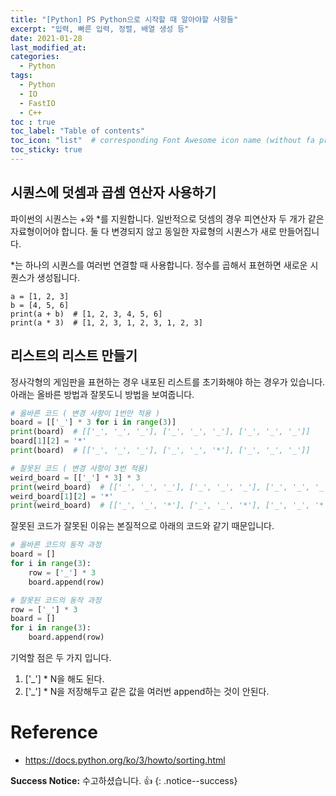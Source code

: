 ```yaml
---
title: "[Python] PS Python으로 시작할 때 알아야할 사항들"
excerpt: "입력, 빠른 입력, 정렬, 배열 생성 등"
date: 2021-01-28
last_modified_at: 
categories:
  - Python
tags:
  - Python
  - IO
  - FastIO
  - C++
toc : true
toc_label: "Table of contents"
toc_icon: "list"  # corresponding Font Awesome icon name (without fa prefix)
toc_sticky: true
---
```


## 시퀀스에 덧셈과 곱셈 연산자 사용하기

파이썬의 시퀀스는 +와 \*를 지원합니다. 일반적으로 덧셈의 경우 피연산자 두 개가 같은 자료형이어야 합니다. 둘 다 변경되지 않고 동일한 자료형의 시퀀스가 새로 만들어집니다.

\*는 하나의 시퀀스를 여러번 연결할 때 사용합니다. 정수를 곱해서 표현하면 새로운 시퀀스가 생성됩니다.

```
a = [1, 2, 3]
b = [4, 5, 6]
print(a + b)  # [1, 2, 3, 4, 5, 6]
print(a * 3)  # [1, 2, 3, 1, 2, 3, 1, 2, 3]
```

## 리스트의 리스트 만들기

정사각형의 게임판을 표현하는 경우 내포된 리스트를 초기화해야 하는 경우가 있습니다. 아래는 올바른 방법과 잘못도니 방법을 보여줍니다. 

```python
# 올바른 코드 ( 변경 사항이 1번만 적용 )
board = [['_'] * 3 for i in range(3)]
print(board)  # [['_', '_', '_'], ['_', '_', '_'], ['_', '_', '_']]
board[1][2] = '*'
print(board)  # [['_', '_', '_'], ['_', '_', '*'], ['_', '_', '_']]

# 잘못된 코드 ( 변경 사항이 3번 적용)
weird_board = [['_'] * 3] * 3
print(weird_board)  # [['_', '_', '_'], ['_', '_', '_'], ['_', '_', '_']]
weird_board[1][2] = '*'
print(weird_board)  # [['_', '_', '*'], ['_', '_', '*'], ['_', '_', '*']]
```

잘못된 코드가 잘못된 이유는 본질적으로 아래의 코드와 같기 때문입니다.

```python
# 올바른 코드의 동작 과정
board = []
for i in range(3):
    row = ['_'] * 3
    board.append(row)

# 잘못된 코드의 동작 과정
row = ['_'] * 3
board = []
for i in range(3):
    board.append(row)
```

기억할 점은 두 가지 입니다.

1. ['_'] * N을 해도 된다. 
1. ['_'] * N을 저장해두고 같은 값을 여러번 append하는 것이 안된다.  


# Reference

- <https://docs.python.org/ko/3/howto/sorting.html>

**Success Notice:**
수고하셨습니다. :+1:
{: .notice--success}
